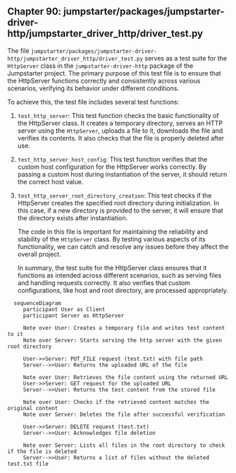 ## Chapter 90: jumpstarter/packages/jumpstarter-driver-http/jumpstarter_driver_http/driver_test.py

 The file `jumpstarter/packages/jumpstarter-driver-http/jumpstarter_driver_http/driver_test.py` serves as a test suite for the `HttpServer` class in the `jumpstarter-driver-http` package of the Jumpstarter project. The primary purpose of this test file is to ensure that the HttpServer functions correctly and consistently across various scenarios, verifying its behavior under different conditions.

   To achieve this, the test file includes several test functions:

1. `test_http_server`: This test function checks the basic functionality of the HttpServer class. It creates a temporary directory, serves an HTTP server using the `HttpServer`, uploads a file to it, downloads the file and verifies its contents. It also checks that the file is properly deleted after use.

2. `test_http_server_host_config`: This test function verifies that the custom host configuration for the HttpServer works correctly. By passing a custom host during instantiation of the server, it should return the correct host value.

3. `test_http_server_root_directory_creation`: This test checks if the HttpServer creates the specified root directory during initialization. In this case, if a new directory is provided to the server, it will ensure that the directory exists after instantiation.

   The code in this file is important for maintaining the reliability and stability of the `HttpServer` class. By testing various aspects of its functionality, we can catch and resolve any issues before they affect the overall project.

   In summary, the test suite for the HttpServer class ensures that it functions as intended across different scenarios, such as serving files and handling requests correctly. It also verifies that custom configurations, like host and root directory, are processed appropriately.

 ```mermaid
   sequenceDiagram
      participant User as Client
      participant Server as HttpServer

      Note over User: Creates a temporary file and writes test content to it
      Note over Server: Starts serving the http server with the given root directory

      User->>Server: PUT_FILE request (test.txt) with file path
      Server-->>User: Returns the uploaded URL of the file

      Note over User: Retrieves the file content using the returned URL
      User->>Server: GET request for the uploaded URL
      Server-->>User: Returns the test content from the stored file

      Note over User: Checks if the retrieved content matches the original content
      Note over Server: Deletes the file after successful verification

      User->>Server: DELETE request (test.txt)
      Server-->>User: Acknowledges file deletion

      Note over Server: Lists all files in the root directory to check if the file is deleted
      Server-->>User: Returns a list of files without the deleted test.txt file
   ```